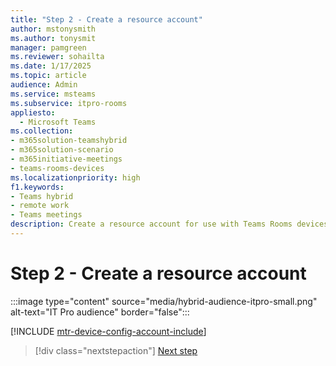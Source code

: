 ```yaml
---
title: "Step 2 - Create a resource account"
author: mstonysmith
ms.author: tonysmit
manager: pamgreen
ms.reviewer: sohailta
ms.date: 1/17/2025
ms.topic: article
audience: Admin
ms.service: msteams
ms.subservice: itpro-rooms
appliesto: 
  - Microsoft Teams
ms.collection:
- m365solution-teamshybrid
- m365solution-scenario
- m365initiative-meetings
- teams-rooms-devices
ms.localizationpriority: high
f1.keywords:
- Teams hybrid
- remote work
- Teams meetings
description: Create a resource account for use with Teams Rooms devices.
---
```


# Step 2 - Create a resource account

:::image type="content" source="media/hybrid-audience-itpro-small.png" alt-text="IT Pro audience" border="false":::

[!INCLUDE [mtr-device-config-account-include](includes/mtr-device-config-account-include.md)]

> [!div class="nextstepaction"]
> [Next step](hybrid-meetings-device-config-assign.md)
